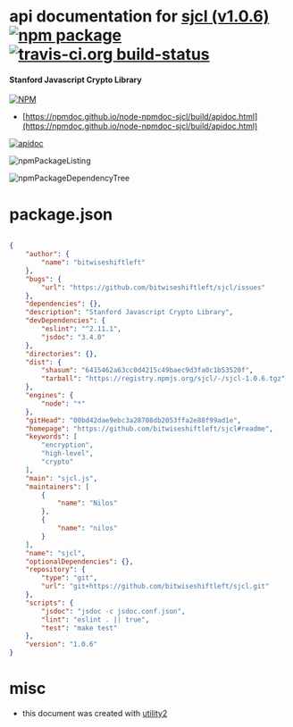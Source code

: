 # api documentation for  [sjcl (v1.0.6)](https://github.com/bitwiseshiftleft/sjcl#readme)  [![npm package](https://img.shields.io/npm/v/npmdoc-sjcl.svg?style=flat-square)](https://www.npmjs.org/package/npmdoc-sjcl) [![travis-ci.org build-status](https://api.travis-ci.org/npmdoc/node-npmdoc-sjcl.svg)](https://travis-ci.org/npmdoc/node-npmdoc-sjcl)
#### Stanford Javascript Crypto Library

[![NPM](https://nodei.co/npm/sjcl.png?downloads=true&downloadRank=true&stars=true)](https://www.npmjs.com/package/sjcl)

- [https://npmdoc.github.io/node-npmdoc-sjcl/build/apidoc.html](https://npmdoc.github.io/node-npmdoc-sjcl/build/apidoc.html)

[![apidoc](https://npmdoc.github.io/node-npmdoc-sjcl/build/screenCapture.buildCi.browser.%252Ftmp%252Fbuild%252Fapidoc.html.png)](https://npmdoc.github.io/node-npmdoc-sjcl/build/apidoc.html)

![npmPackageListing](https://npmdoc.github.io/node-npmdoc-sjcl/build/screenCapture.npmPackageListing.svg)

![npmPackageDependencyTree](https://npmdoc.github.io/node-npmdoc-sjcl/build/screenCapture.npmPackageDependencyTree.svg)



# package.json

```json

{
    "author": {
        "name": "bitwiseshiftleft"
    },
    "bugs": {
        "url": "https://github.com/bitwiseshiftleft/sjcl/issues"
    },
    "dependencies": {},
    "description": "Stanford Javascript Crypto Library",
    "devDependencies": {
        "eslint": "^2.11.1",
        "jsdoc": "3.4.0"
    },
    "directories": {},
    "dist": {
        "shasum": "6415462a63cc0d4215c49baec9d3fa0c1b53520f",
        "tarball": "https://registry.npmjs.org/sjcl/-/sjcl-1.0.6.tgz"
    },
    "engines": {
        "node": "*"
    },
    "gitHead": "00bd42dae9ebc3a28708db2053ffa2e88f99ad1e",
    "homepage": "https://github.com/bitwiseshiftleft/sjcl#readme",
    "keywords": [
        "encryption",
        "high-level",
        "crypto"
    ],
    "main": "sjcl.js",
    "maintainers": [
        {
            "name": "Nilos"
        },
        {
            "name": "nilos"
        }
    ],
    "name": "sjcl",
    "optionalDependencies": {},
    "repository": {
        "type": "git",
        "url": "git+https://github.com/bitwiseshiftleft/sjcl.git"
    },
    "scripts": {
        "jsdoc": "jsdoc -c jsdoc.conf.json",
        "lint": "eslint . || true",
        "test": "make test"
    },
    "version": "1.0.6"
}
```



# misc
- this document was created with [utility2](https://github.com/kaizhu256/node-utility2)
